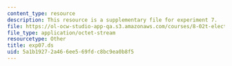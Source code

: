 ```yaml
---
content_type: resource
description: This resource is a supplementary file for experiment 7.
file: https://ol-ocw-studio-app-qa.s3.amazonaws.com/courses/8-02t-electricity-and-magnetism-spring-2005/5a1b19272a466ee569fdc8bc9ea0b8f5_exp07.ds
file_type: application/octet-stream
resourcetype: Other
title: exp07.ds
uid: 5a1b1927-2a46-6ee5-69fd-c8bc9ea0b8f5
---
```

